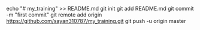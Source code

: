 echo "# my_training" >> README.md
git init
git add README.md
git commit -m "first commit"
git remote add origin https://github.com/sayan310787/my_training.git
git push -u origin master
